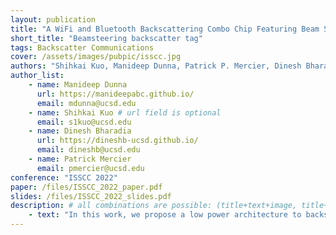 ```yaml
---
layout: publication
title: "A WiFi and Bluetooth Backscattering Combo Chip Featuring Beam Steering via a Fully-Reflective Phased-Controlled Multi-Antenna Termination Technique Enabling Operation Over 56 Meters"
short_title: "Beamsteering backscatter tag"
tags: Backscatter Communications
cover: /assets/images/pubpic/isscc.jpg
authors: "Shihkai Kuo, Manideep Dunna, Patrick P. Mercier, Dinesh Bharadia"
author_list:
    - name: Manideep Dunna
      url: https://manideepabc.github.io/
      email: mdunna@ucsd.edu
    - name: Shihkai Kuo # url field is optional
      email: s1kuo@ucsd.edu
    - name: Dinesh Bharadia
      url: https://dineshb-ucsd.github.io/
      email: dineshb@ucsd.edu
    - name: Patrick Mercier
      email: pmercier@ucsd.edu
conference: "ISSCC 2022"
paper: /files/ISSCC_2022_paper.pdf
slides: /files/ISSCC_2022_slides.pdf
description: # all combinations are possible: (title+text+image, title+image, text+image etc), things will be populated in orders
    - text: "In this work, we propose a low power architecture to backscatter a WiFi or BLE signal from Tx access point to Rx access point that are located in arbitrary direction. We achieved this by using multiple antennas on the tag and performing beamforming of the backscattered signal. The beamforming capability is realized by using a digital phase shifting mechanism instead of analog phase shifters to have an efficient and low cost operation of the tag."
---
```

